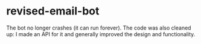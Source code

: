 # revised-email-bot

The bot no longer crashes (it can run forever). The code was also cleaned up: I made an API for it and generally improved the design and functionality. 

